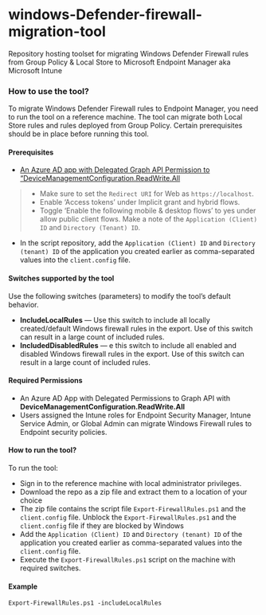 # windows-Defender-firewall-migration-tool
Repository hosting toolset for migrating Windows Defender Firewall rules from Group Policy &amp; Local Store to Microsoft Endpoint Manager aka Microsoft Intune

### How to use the tool?
To migrate Windows Defender Firewall rules to Endpoint Manager, you need to run the tool on a reference machine. The tool can migrate both Local Store rules and rules deployed from Group Policy. Certain prerequisites should be in place before running this tool.

#### Prerequisites
* [An Azure AD app with Delegated Graph API Permission to “DeviceManagementConfiguration.ReadWrite.All](https://docs.microsoft.com/en-us/azure/active-directory/develop/quickstart-configure-app-access-web-apis#delegated-permission-to-microsoft-graph)

> * Make sure to set the `Redirect URI` for Web as `https://localhost`.
> * Enable ‘Access tokens’ under Implicit grant and hybrid flows.
> * Toggle ‘Enable the following mobile & desktop flows’ to yes under allow public client flows. Make a note of the `Application (Client) ID` and `Directory (Tenant) ID`.

* In the script repository, add the `Application (Client) ID` and `Directory (tenant) ID` of the application you created earlier as comma-separated values into the `client.config` file.

#### Switches supported by the tool
Use the following switches (parameters) to modify the tool’s default behavior.

* **IncludeLocalRules** — Use this switch to include all locally created/default Windows firewall rules in the export. Use of this switch can result in a large count of included rules.
* **IncludedDisabledRules** — e this switch to include all enabled and disabled Windows firewall rules in the export. Use of this switch can result in a large count of included rules.

#### Required Permissions
* An Azure AD App with Delegated Permissions to Graph API with **DeviceManagementConfiguration.ReadWrite.All**
* Users assigned the Intune roles for Endpoint Security Manager, Intune Service Admin, or Global Admin can migrate Windows Firewall rules to Endpoint security policies.

#### How to run the tool?
To run the tool:

* Sign in to the reference machine with local administrator privileges.
* Download the repo as a zip file and extract them to a location of your choice
* The zip file contains the script file `Export-FirewallRules.ps1` and the `client.config` file. Unblock the `Export-FirewallRules.ps1` and the `client.config` file if they are blocked by Windows
* Add the `Application (Client) ID` and `Directory (tenant) ID` of the application you created earlier as comma-separated values into the `client.config` file.
* Execute the `Export-FirewallRules.ps1` script on the machine with required switches.

#### Example
`Export-FirewallRules.ps1 -includeLocalRules`